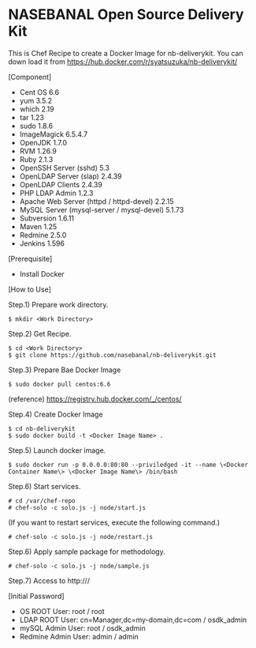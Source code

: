 # NASEBANAL Open Source Delivery Kit

This is Chef Recipe to create a Docker Image for nb-deliverykit.
You can down load it from https://hub.docker.com/r/syatsuzuka/nb-deliverykit/

[Component]

* Cent OS 6.6
* yum 3.5.2
* which 2.19
* tar 1.23
* sudo 1.8.6
* ImageMagick 6.5.4.7
* OpenJDK 1.7.0
* RVM 1.26.9
* Ruby 2.1.3
* OpenSSH Server (sshd) 5.3
* OpenLDAP Server (slap) 2.4.39
* OpenLDAP Clients 2.4.39
* PHP LDAP Admin 1.2.3
* Apache Web Server (httpd / httpd-devel) 2.2.15
* MySQL Server (mysql-server / mysql-devel) 5.1.73
* Subversion 1.6.11
* Maven 1.25
* Redmine 2.5.0
* Jenkins 1.596


[Prerequisite]
* Install Docker


[How to Use]

Step.1) Prepare work directory.

	$ mkdir <Work Directory>

Step.2) Get Recipe.

	$ cd <Work Directory>
	$ git clone https://github.com/nasebanal/nb-deliverykit.git

Step.3) Prepare Bae Docker Image

	$ sudo docker pull centos:6.6

(reference)
 https://registry.hub.docker.com/_/centos/


Step.4) Create Docker Image

	$ cd nb-deliverykit
	$ sudo docker build -t <Docker Image Name> .

Step.5) Launch docker image.

    $ sudo docker run -p 0.0.0.0:80:80 --priviledged -it --name \<Docker Container Name\> \<Docker Image Name\> /bin/bash


Step.6) Start services.

    # cd /var/chef-repo
    # chef-solo -c solo.js -j node/start.js

(If you want to restart services, execute the following command.)

    # chef-solo -c solo.js -j node/restart.js

Step.6) Apply sample package for methodology.

	# chef-solo -c solo.js -j node/sample.js

Step.7) Access to http://<IP Address>/
	

[Initial Password]

* OS ROOT User: root / root
* LDAP ROOT User: cn=Manager,dc=my-domain,dc=com / osdk_admin
* mySQL Admin User: root / osdk_admin
* Redmine Admin User: admin / admin
